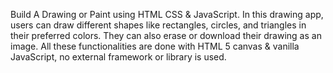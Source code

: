 Build A Drawing or Paint using HTML CSS & JavaScript. In this drawing app, users can draw different shapes like rectangles, circles, and triangles in their preferred colors. They can also erase or download their drawing as an image. All these functionalities are done with HTML 5 canvas & vanilla JavaScript, no external framework or library is used.

